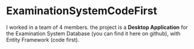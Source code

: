 # ExaminationSystemCodeFirst
I worked in a team of 4 members. the project is a **Desktop Application** for the Examination System Database (you can find it here on github), with Entity Framework (code first). 
